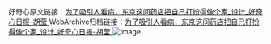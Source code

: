 好奇心原文链接：[为了吸引人看病，东京这间药店把自己打扮得像个家_设计_好奇心日报-胡莹 ](https://www.qdaily.com/articles/11947.html)
WebArchive归档链接：[为了吸引人看病，东京这间药店把自己打扮得像个家_设计_好奇心日报-胡莹 ](http://web.archive.org/web/20190623171717/https://www.qdaily.com/articles/11947.html)
![image](http://ww3.sinaimg.cn/large/007d5XDply1g3wbgtgz9vj30u04ptkgd)